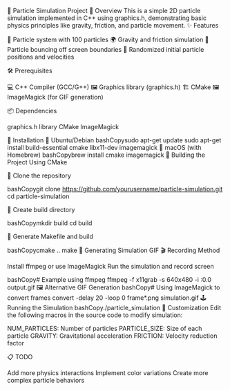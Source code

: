 🌊 Particle Simulation Project
📝 Overview
This is a simple 2D particle simulation implemented in C++ using graphics.h, demonstrating basic physics principles like gravity, friction, and particle movement.
✨ Features

🔢 Particle system with 100 particles
🌍 Gravity and friction simulation
🏀 Particle bouncing off screen boundaries
🎲 Randomized initial particle positions and velocities

🛠 Prerequisites

💻 C++ Compiler (GCC/G++)
🖼 Graphics library (graphics.h)
🏗 CMake
🖼️ ImageMagick (for GIF generation)

📦 Dependencies

graphics.h library
CMake
ImageMagick

💾 Installation
🐧 Ubuntu/Debian
bashCopysudo apt-get update
sudo apt-get install build-essential cmake libx11-dev imagemagick
🍎 macOS (with Homebrew)
bashCopybrew install cmake imagemagick
🚀 Building the Project
Using CMake

🔽 Clone the repository

bashCopygit clone https://github.com/yourusername/particle-simulation.git
cd particle-simulation

📁 Create build directory

bashCopymkdir build
cd build

🔨 Generate Makefile and build

bashCopycmake ..
make
🎥 Generating Simulation GIF
🎬 Recording Method

Install ffmpeg or use ImageMagick
Run the simulation and record screen

bashCopy# Example using ffmpeg
ffmpeg -f x11grab -s 640x480 -i :0.0 output.gif
🖼 Alternative GIF Generation
bashCopy# Using ImageMagick to convert frames
convert -delay 20 -loop 0 frame*.png simulation.gif
🕹 Running the Simulation
bashCopy./particle_simulation
🔧 Customization
Edit the following macros in the source code to modify simulation:

NUM_PARTICLES: Number of particles
PARTICLE_SIZE: Size of each particle
GRAVITY: Gravitational acceleration
FRICTION: Velocity reduction factor

📋 TODO

 Add more physics interactions
 Implement color variations
 Create more complex particle behaviors